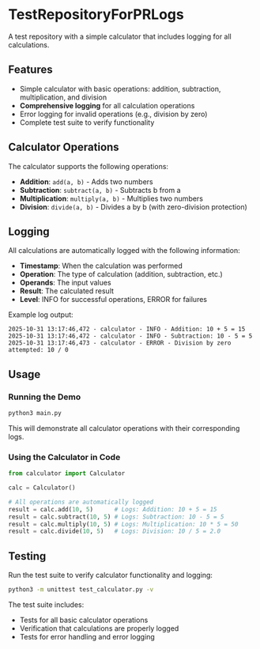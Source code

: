 # TestRepositoryForPRLogs
A test repository with a simple calculator that includes logging for all calculations.

## Features

- Simple calculator with basic operations: addition, subtraction, multiplication, and division
- **Comprehensive logging** for all calculation operations
- Error logging for invalid operations (e.g., division by zero)
- Complete test suite to verify functionality

## Calculator Operations

The calculator supports the following operations:
- **Addition**: `add(a, b)` - Adds two numbers
- **Subtraction**: `subtract(a, b)` - Subtracts b from a
- **Multiplication**: `multiply(a, b)` - Multiplies two numbers
- **Division**: `divide(a, b)` - Divides a by b (with zero-division protection)

## Logging

All calculations are automatically logged with the following information:
- **Timestamp**: When the calculation was performed
- **Operation**: The type of calculation (addition, subtraction, etc.)
- **Operands**: The input values
- **Result**: The calculated result
- **Level**: INFO for successful operations, ERROR for failures

Example log output:
```
2025-10-31 13:17:46,472 - calculator - INFO - Addition: 10 + 5 = 15
2025-10-31 13:17:46,472 - calculator - INFO - Subtraction: 10 - 5 = 5
2025-10-31 13:17:46,473 - calculator - ERROR - Division by zero attempted: 10 / 0
```

## Usage

### Running the Demo

```bash
python3 main.py
```

This will demonstrate all calculator operations with their corresponding logs.

### Using the Calculator in Code

```python
from calculator import Calculator

calc = Calculator()

# All operations are automatically logged
result = calc.add(10, 5)      # Logs: Addition: 10 + 5 = 15
result = calc.subtract(10, 5) # Logs: Subtraction: 10 - 5 = 5
result = calc.multiply(10, 5) # Logs: Multiplication: 10 * 5 = 50
result = calc.divide(10, 5)   # Logs: Division: 10 / 5 = 2.0
```

## Testing

Run the test suite to verify calculator functionality and logging:

```bash
python3 -m unittest test_calculator.py -v
```

The test suite includes:
- Tests for all basic calculator operations
- Verification that calculations are properly logged
- Tests for error handling and error logging
